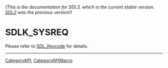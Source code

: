 ###### (This is the documentation for SDL3, which is the current stable version. [SDL2](https://wiki.libsdl.org/SDL2/) was the previous version!)
# SDLK_SYSREQ

Please refer to [SDL_Keycode](SDL_Keycode) for details.

----
[CategoryAPI](CategoryAPI), [CategoryAPIMacro](CategoryAPIMacro)

